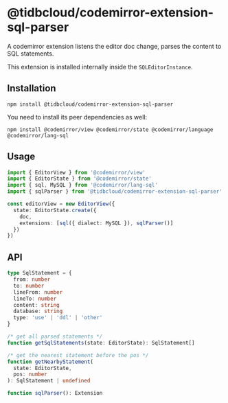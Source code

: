 # @tidbcloud/codemirror-extension-sql-parser

A codemirror extension listens the editor doc change, parses the content to SQL statements.

This extension is installed internally inside the `SQLEditorInstance`.

## Installation

```shell
npm install @tidbcloud/codemirror-extension-sql-parser
```

You need to install its peer dependencies as well:

```shell
npm install @codemirror/view @codemirror/state @codemirror/language @codemirror/lang-sql
```

## Usage

```ts
import { EditorView } from '@codemirror/view'
import { EditorState } from '@codemirror/state'
import { sql, MySQL } from '@codemirror/lang-sql'
import { sqlParser } from '@tidbcloud/codemirror-extension-sql-parser'

const editorView = new EditorView({
  state: EditorState.create({
    doc,
    extensions: [sql({ dialect: MySQL }), sqlParser()]
  })
})
```

## API

```ts
type SqlStatement = {
  from: number
  to: number
  lineFrom: number
  lineTo: number
  content: string
  database: string
  type: 'use' | 'ddl' | 'other'
}

/* get all parsed statements */
function getSqlStatements(state: EditorState): SqlStatement[]

/* get the nearest statement before the pos */
function getNearbyStatement(
  state: EditorState,
  pos: number
): SqlStatement | undefined

function sqlParser(): Extension
```
